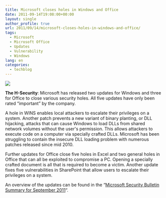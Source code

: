 ```yaml
---
title: Microsoft closes holes in Windows and Office
date: 2011-09-14T19:08:00+00:00
layout: single
author_profile: true
url: 2011/09/14/microsoft-closes-holes-in-windows-and-office/
tags:
  - Microsoft
  - Microsoft Office
  - Updates
  - Vulnerability
  - Windows
lang: en
categories: 
  - techblog
---
```

[![](http://4.bp.blogspot.com/-9nAW6YKsTyI/TnD0ogwn2-I/AAAAAAAAEB8/l98iwlcDtwE/s1600/microsoft_or_120-494bfc2617d2203f.png)](http://4.bp.blogspot.com/-9nAW6YKsTyI/TnD0ogwn2-I/AAAAAAAAEB8/l98iwlcDtwE/s1600/microsoft_or_120-494bfc2617d2203f.png)

**The H-Security**: Microsoft has released two updates for Windows and three for Office to close various security holes. All five updates have only been rated “important” by the company.

A hole in WINS enables local attackers to escalate their privileges on a system. Another patch prevents a new variant of binary planting, or DLL hijacking, attacks that can cause Windows to load DLLs from shared network volumes without the user's permission. This allows attackers to execute code on a computer via specially crafted DLLs. Microsoft has been struggling to contain the insecure DLL loading problem with numerous patches released since mid 2010.

Further updates for Office close five holes in Excel and two general holes in Office that can all be exploited to compromise a PC. Opening a specially crafted document is all that is required to become a victim. Another update fixes five vulnerabilities in SharePoint that allow users to escalate their privileges on a system.

An overview of the updates can be found in the “[Microsoft Security Bulletin Summary for September 2011](http://technet.microsoft.com/en-us/security/bulletin/ms11-sep)“.